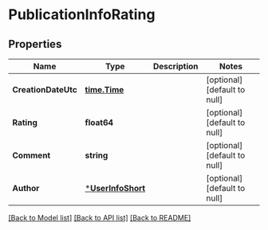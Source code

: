 # PublicationInfoRating

## Properties
Name | Type | Description | Notes
------------ | ------------- | ------------- | -------------
**CreationDateUtc** | [**time.Time**](time.Time.md) |  | [optional] [default to null]
**Rating** | **float64** |  | [optional] [default to null]
**Comment** | **string** |  | [optional] [default to null]
**Author** | [***UserInfoShort**](UserInfoShort.md) |  | [optional] [default to null]

[[Back to Model list]](../README.md#documentation-for-models) [[Back to API list]](../README.md#documentation-for-api-endpoints) [[Back to README]](../README.md)


